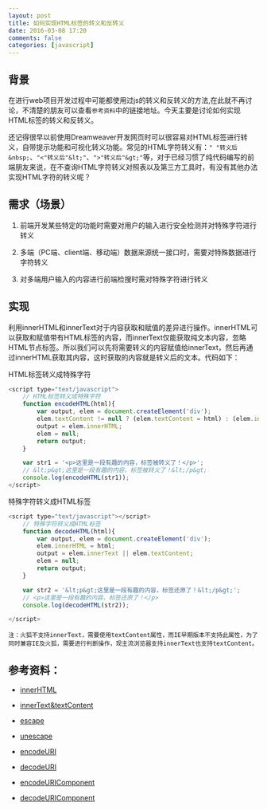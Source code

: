 ```yaml
---
layout: post
title: 如何实现HTML标签的转义和反转义
date: 2016-03-08 17:20
comments: false
categories: [javascript]
---
```


## 背景

在进行web项目开发过程中可能都使用过js的转义和反转义的方法,在此就不再讨论，不清楚的朋友可以查看`参考资料`中的链接地址。今天主要是讨论如何实现HTML标签的转义和反转义。

还记得很早以前使用Dreamweaver开发网页时可以很容易对HTML标签进行转义，自带提示功能和可视化转义功能。常见的HTML字符转义有：`" "转义后&nbsp;`、`"<"转义后"&lt;"`、`">"转义后"&gt;"`等，对于已经习惯了纯代码编写的前端朋友来说，在不查询HTML字符转义对照表以及第三方工具时，有没有其他办法实现HTML字符的转义呢？

## 需求（场景）

1. 前端开发某些特定的功能时需要对用户的输入进行安全检测并对特殊字符进行转义

2. 多端（PC端、client端、移动端）数据来源统一接口时，需要对特殊数据进行字符转义

3. 对多端用户输入的内容进行前端检搜时需对特殊字符进行转义

## 实现

利用innerHTML和innerText对于内容获取和赋值的差异进行操作。innerHTML可以获取和赋值带有HTML标签的内容，而innerText仅能获取纯文本内容，忽略HTML节点标签。所以我们可以先将需要转义的内容赋值给innerText，然后再通过innerHTML获取其内容，这时获取的内容就是转义后的文本。代码如下：

HTML标签转义成特殊字符

```js
<script type="text/javascript">
	// HTML标签转义成特殊字符
	function encodeHTML(html){
		var output, elem = document.createElement('div');
		elem.textContent != null ? (elem.textContent = html) : (elem.innerText = html);
		output = elem.innerHTML;
		elem = null;
		return output;
	}

	var str1 = '<p>这里是一段有趣的内容，标签被转义了！</p>';
	// &lt;p&gt;这里是一段有趣的内容，标签被转义了！&lt;/p&gt;
	console.log(encodeHTML(str1));
</script>
```

特殊字符转义成HTML标签

```js
<script type="text/javascript"></script>
	// 特殊字符转义成HTML标签
	function decodeHTML(html){
		var output, elem = document.createElement('div');
		elem.innerHTML = html;
		output = elem.innerText || elem.textContent;
		elem = null;
		return output;
	}

	var str2 = '&lt;p&gt;这里是一段有趣的内容，标签还原了！&lt;/p&gt;';
	// <p>这里是一段有趣的内容，标签还原了！</p>
	console.log(decodeHTML(str2));

</script>
```

`注：火狐不支持innerText，需要使用textContent属性，而IE早期版本不支持此属性，为了同时兼容IE及火狐，需要进行判断操作，现主流浏览器支持innerText也支持textContent。`

## 参考资料：

- [innerHTML](https://developer.mozilla.org/zh-CN/docs/Web/API/Element/innerHTML)

- [innerText&textContent](http://deuka54.blogspot.jp/2009/05/javascript-innertext-textcontent.html)

- [escape](http://www.w3school.com.cn/jsref/jsref_escape.asp)

- [unescape](http://www.w3school.com.cn/jsref/jsref_unescape.asp)

- [encodeURI](http://www.w3school.com.cn/jsref/jsref_encodeuri.asp)

- [decodeURI](http://www.w3school.com.cn/jsref/jsref_decodeuri.asp)

- [encodeURIComponent](http://www.w3school.com.cn/jsref/jsref_encodeURIComponent.asp)

- [decodeURIComponent](http://www.w3school.com.cn/jsref/jsref_decodeURIComponent.asp)

